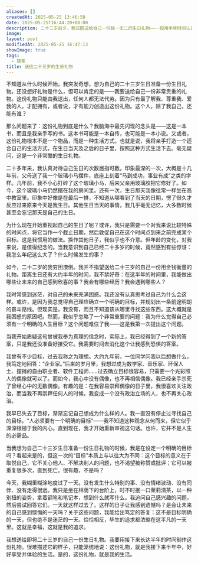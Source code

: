 ```yaml
---
aliases: []
createdAt: 2025-05-25 13:46:58
date: 2025-05-25T16:44:20+08:00
description: 二十三岁前夕，我试图送给自己一份独一无二的生日礼物——一段用半年时间认真生活、反思自我、摆脱目标焦虑的旅程。
image: 
layout: post
modifiedAt: 2025-05-25 16:47:13
showImage: true
tags:
  - 随笔
title: 送给二十三岁的生日礼物
---
```


不知道从什么时候开始，我突发奇想，想为自己的二十三岁生日准备一份生日礼物。还没想好礼物是什么，但可以肯定的是——我要送给自己一份非常贵重的礼物。这份礼物只能由我送出，任何人都无法代劳。因为只有最了解我、尊重我、爱我的人，才配拥有，或者说，才有能力创造出这份礼物。这个人，除了我自己，还能有谁？

那么问题来了：这份礼物到底是什么？我脑海中最先闪现的念头是——这是一本书，而且是我亲手写的书。这本书可能是一本自传，也可能是一本小说。又或者，这份礼物根本不是一个物品，而是一种生活方式。也就是说，我将亲手打造一个适合自己的生活方式，在生日当天及之后的日子里，按照这种方式生活下去。毫无疑问，这是一个非常酷的生日礼物。

二十多年来，我认真对待自己生日的次数屈指可数。印象最深的一次，大概是十几年前，父母送了我一个玻璃小马摆件，底座上刻着“马到成功，事业有成”之类的字样。几年前，我不小心打碎了这个玻璃小马，后来父亲用玻璃胶把它修好了。如今，这个玻璃小马仍然摆在我的房间里。还有一次，生日那天我像往常一样坐在高中教室里。印象中好像是在最后一排，不知道从哪看到了当天的日期，愣了很久才反应过来原来今天是我生日。其他生日当天的事情，我几乎毫无记忆，大多数时候甚至会忘记那天是自己的生日。

为什么现在开始重视起自己的生日了呢？或许，我只是需要一个对我来说比较特殊的时间点，将它当作一个截止日期，然后敦促自己在这个时间点到来之前完成某个目标。这是我惯用的做法。换作其他日子，我似乎也不介意。但年龄的变化，对我来说，是值得纪念的。当我意识到自己已经二十多岁的时候，竟然感到有些惊讶：我怎么年纪这么大了？什么时候发生的事？

如今，二十二岁的我穷困潦倒。我并不指望送给二十三岁的自己一份用金钱衡量的礼物。距离生日还有大约半年的时间，我不禁好奇：在这半年的时间里，我能做出哪些让未来的自己感到欣喜的事？我会有哪些经历？我会遇到哪些人？

我时常感到迷茫，对自己的未来充满困惑。我还没有认真思考过自己为什么会这样。或许，是因为我总觉得自己理应确立一个明确的目标，并规划出一条前途明朗的奋斗路线。但现实是，我没有，而且不知道该从哪里寻找这些东西。这大概就是我困惑的原因吧。然而，我似乎忽略了一个非常重要的问题：我为什么觉得自己必须有一个明确的人生目标？这个问题难住了我——这是我第一次提出这个问题。

当我开始质疑这句曾被我奉为真理的信念时，实际上，我已经得到了一个新的答案，只是我还没准备好接受它。我需要时间去消化这个让我感到恐惧的答案。

我曾有不少目标，过去我称之为理想。大约九年前，一位同学问我以后想做什么，我笃定地回答：“企业家。”后来的岁月里，我想过成为数学家、音乐家、环保人士、摆摊的自由职业者、软件工程师……过去确立目标很容易，只需要一个光彩照人的偶像就可以了。而如今，我心中没有偶像，也不再相信偶像。我已经亲手杀死了曾经心中的无数偶像。有趣的是：在我容易崇拜偶像的日子里，我很喜欢关注政治，而当我不再崇拜任何人的时候，我变成一个没有政治立场的人，也不再关心政治。

我早已失去了目标，渐渐忘记自己想成为什么样的人。我一直没有停止过寻找自己的目标。“人必须要有一个明确的目标”——我不知道这种观念从何而来，但它似乎深深根植于我的内心。直到现在，我才开始重新审视这句话。也许，它并不是人生的必需品。

当我想为自己二十三岁生日准备一份生日礼物的时候，我是在设定一个明确的目标吗？看起来是的，但这一次的“目标”本质上与以往大为不同：这个目标的意义在于取悦自己，它不关心他人、不解决别人的问题，也不渴望被称赞或批评；它可以被重复很多次，直到死亡。很有趣，不是吗？

今天，我糊里糊涂地度过了一天。没有发生什么特别的事、没有情绪波动、没有同伴、没有走得很远。我只是坐在林荫下的台阶上，时不时抿一口茉莉清茶，以一种别扭的姿势，拿着钢笔和笔记本，想到什么就写什么。我追问自己感兴趣的问题，然后尝试回答它们。一天就这样过去了。这样的日子让我感到遗憾吗？是会让未来的自己感到懊悔的一天吗？关于这些问题，我能给出笃定的答复：这不是目标明确的一天，但也绝不是迷茫的一天。恰恰相反，毕生的追求都浓缩在这平凡的一天里。这就是幸福，这就是我的追求。

我想送给即将二十三岁的自己一份生日礼物。我要用接下来长达半年的时间制作这份礼物。很难描述它的样子，只能笼统地说：这份礼物，就是我接下来半年中，好好享受并体验的生活。是的，这份礼物，就是我的生活。
